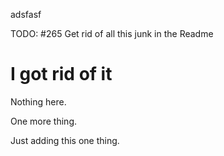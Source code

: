 adsfasf

TODO: #265 Get rid of all this junk in the Readme

# I got rid of it


Nothing here.

One more thing.

Just adding this one thing.